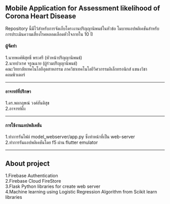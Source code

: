 
## Mobile Application for Assessment likelihood of Corona Heart Disease

Repository นี้มีไว้สำหรับการจัดเก็บโครงงานปริญญานิพนธ์ในหัวข้อ โมบายแอปพลิเคชันสำหรับการประเมินความเสี่ยงโรคหลอดเลือดหัวใจภายใน 10 ปี 

  
#### ผู้จัดทำ
1.นายพงศ์พิสุทธิ์ พระศรี (หัวหน้าปริญญานิพนธ์)  
2.นายปวเรศ จรูณฉาย (ผู้ร่วมปริญญานิพนธ์)  
คณะวิทยาลัยเทคโนโลยีอุตสาหกรรม ภาควิชาเทคโนโลยีวิศวกรรมอิเล็กทรอนิกส์ แขนงวิชาคอมพิวเตอร์

-------------------------------
#### อาจารย์ที่ปรึกษา  
1.ดร.พลกฤษณ์ วงศ์สันติสุข  
2.อาจารย์ผึ้ง  

-----------------------------------------------------------------
#### การใช้งานแอปพลิเคชัน    
1.ทำการรันไฟล์ model_webserver/app.py ซึ่งทำหน้าที่เป็น web-server  
2.ทำการรันแอปพลิเคชันโดย f5 ผ่าน flutter emulator

----------------
## About project
  
1.Firebase Authentication  
2.Firebase Cloud FireStore  
3.Flask Python libraries for create web server  
4.Machine learning using Logistic Regression Algorithm from Scikit learn libraries 